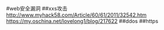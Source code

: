 #web安全漏洞
##xxs攻击
http://www.myhack58.com/Article/60/61/2011/32542.htm
https://my.oschina.net/lovelong1/blog/217622
##ddos
##https
